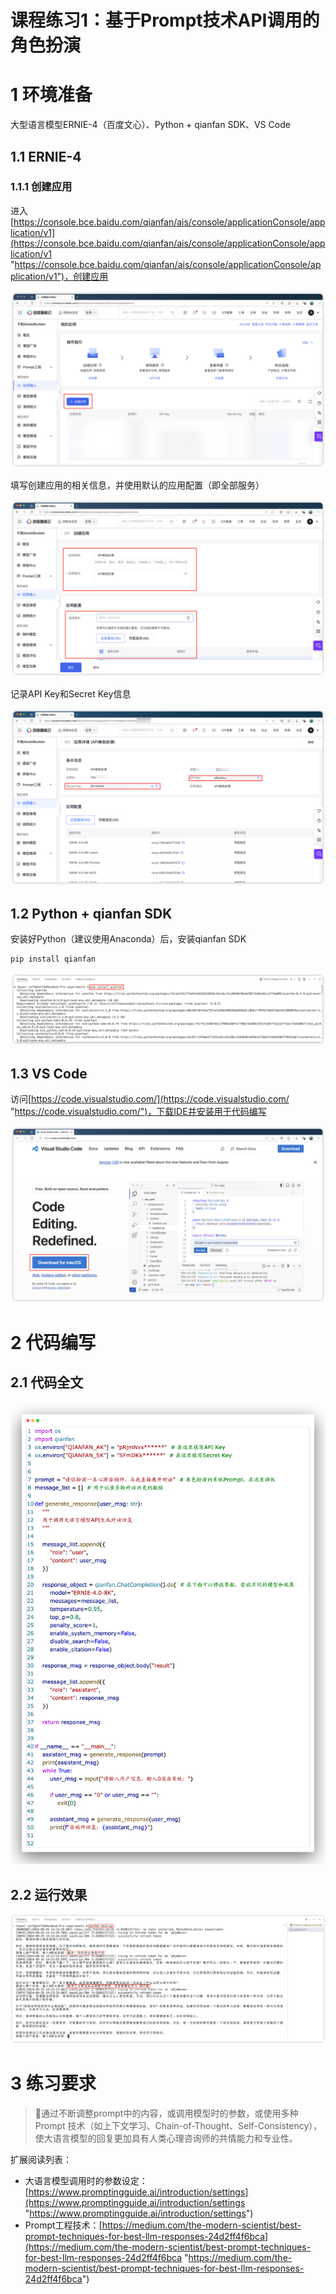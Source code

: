 # 课程练习1：基于Prompt技术API调用的角色扮演

# 1 环境准备

大型语言模型ERNIE-4（百度文心）、Python + qianfan SDK、VS Code

## 1.1 ERNIE-4

### 1.1.1 创建应用

进入[https://console.bce.baidu.com/qianfan/ais/console/applicationConsole/application/v1](https://console.bce.baidu.com/qianfan/ais/console/applicationConsole/application/v1 "https://console.bce.baidu.com/qianfan/ais/console/applicationConsole/application/v1")，创建应用

![](image/image_yzvNjdLagw.png)

填写创建应用的相关信息，并使用默认的应用配置（即全部服务）

![](image/image_RlctHW_wQL.png)

记录API Key和Secret Key信息

![](image/image_ksVcFwilG3.png.mark.png)

## 1.2 Python + qianfan SDK

安装好Python（建议使用Anaconda）后，安装qianfan SDK

```bash
pip install qianfan
```

![](image/image_v_CDmplQJI.png)

## 1.3 VS Code

访问[https://code.visualstudio.com/](https://code.visualstudio.com/ "https://code.visualstudio.com/")，下载IDE并安装用于代码编写

![](image/image_IKonZfWqk1.png)

# 2 代码编写

## 2.1 代码全文

![](image/code-snapshot_M0_z0A9fuq.png)

## 2.2 运行效果

![](image/image_t0AXBAD-Ol.png)

# 3 练习要求

> 📌通过不断调整prompt中的内容，或调用模型时的参数，或使用多种Prompt 技术（如上下文学习、Chain-of-Thought、Self-Consistency），使大语言模型的回复更加具有人类心理咨询师的共情能力和专业性。

扩展阅读列表：

- 大语言模型调用时的参数设定：[https://www.promptingguide.ai/introduction/settings](https://www.promptingguide.ai/introduction/settings "https://www.promptingguide.ai/introduction/settings")
- Prompt工程技术：[https://medium.com/the-modern-scientist/best-prompt-techniques-for-best-llm-responses-24d2ff4f6bca](https://medium.com/the-modern-scientist/best-prompt-techniques-for-best-llm-responses-24d2ff4f6bca "https://medium.com/the-modern-scientist/best-prompt-techniques-for-best-llm-responses-24d2ff4f6bca")
